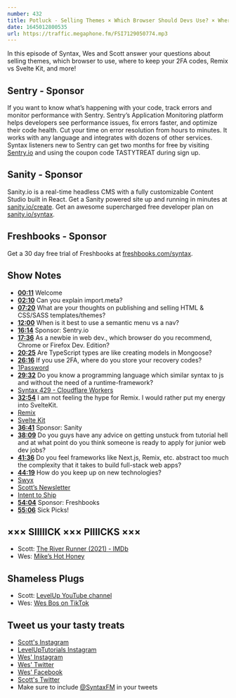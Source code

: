 ```yaml
---
number: 432
title: Potluck - Selling Themes × Which Browser Should Devs Use? × Where Do You Keep 2FA Codes? × Remix vs Svelte Kit × Getting Unstuck from Tutorial Hell
date: 1645012800535
url: https://traffic.megaphone.fm/FSI7129050774.mp3
---
```


In this episode of Syntax, Wes and Scott answer your questions about selling themes, which browser to use, where to keep your 2FA codes, Remix vs Svelte Kit, and more!

## Sentry - Sponsor

If you want to know what’s happening with your code, track errors and monitor performance with Sentry. Sentry’s Application Monitoring platform helps developers see performance issues, fix errors faster, and optimize their code health. Cut your time on error resolution from hours to minutes. It works with any language and integrates with dozens of other services. Syntax listeners new to Sentry can get two months for  free by visiting [Sentry.io](https://sentry.io) and using the coupon code TASTYTREAT during sign up.

## Sanity - Sponsor

Sanity.io is a real-time headless CMS with a fully customizable Content Studio built in React. Get a Sanity powered site up and running in minutes at [sanity.io/create](https://www.sanity.io/create). Get an awesome supercharged free developer plan on [sanity.io/syntax](https://www.sanity.io/syntax).

## Freshbooks - Sponsor

Get a 30 day free trial of Freshbooks at [freshbooks.com/syntax](https://freshbooks.com/syntax).

## Show Notes

* **[00:11](#t=00:11)** Welcome
* **[02:10](#t=02:10)** Can you explain import.meta?
* **[07:20](#t=07:20)** What are your thoughts on publishing and selling HTML & CSS/SASS templates/themes?
* **[12:00](#t=12:00)** When is it best to use a semantic menu vs a nav?
* **[16:14](#t=16:14)** Sponsor: Sentry.io
* **[17:36](#t=17:36)** As a newbie in web dev., which browser do you recommend, Chrome or Firefox Dev. Edition?
* **[20:25](#t=20:25)** Are TypeScript types are like creating models in Mongoose?
* **[26:16](#t=26:16)** If you use 2FA, where do you store your recovery codes?
* [1Password](https://1password.com)
* **[29:32](#t=29:32)** Do you know a programming language which similar syntax to js and without the need of a runtime-framework?
* [Syntax 429 - Cloudflare Workers](https://syntax.fm/show/429/pros-cons-of-javascript-servers-serverless-and-cloudflare-workers)
* **[32:54](#t=32:54)** I am not feeling the hype for Remix. I would rather put my energy into SvelteKit.
* [Remix](https://remix.run)
* [Svelte Kit](https://kit.svelte.dev)
* **[36:41](#t=36:41)** Sponsor: Sanity
* **[38:09](#t=38:09)** Do you guys have any advice on getting unstuck from tutorial hell and at what point do you think someone is ready to apply for junior web dev jobs?
* **[41:36](#t=41:36)** Do you feel frameworks like Next.js, Remix, etc. abstract too much the complexity that it takes to build full-stack web apps?
* **[44:19](#t=44:19)** How do you keep up on new technologies?
* [Swyx](https://twitter.com/swyx)
* [Scott’s Newsletter](https://leveluptutorials.com/newsletter)
* [Intent to Ship](https://twitter.com/intenttoship)
* **[54:04](#t=54:04)** Sponsor: Freshbooks
* **[55:06](#t=55:06)** Sick Picks!

## ××× SIIIIICK ××× PIIIICKS ×××

* Scott: [The River Runner (2021) - IMDb](https://www.imdb.com/title/tt15293256/)
* Wes: [Mike’s Hot Honey](https://amzn.to/3KUeuNL)

## Shameless Plugs

* Scott: [LevelUp YouTube channel](https://www.youtube.com/channel/UCyU5wkjgQYGRB0hIHMwm2Sg)
* Wes: [Wes Bos on TikTok](https://www.tiktok.com/@wesbos)

## Tweet us your tasty treats

* [Scott's Instagram](https://www.instagram.com/stolinski/)
* [LevelUpTutorials Instagram](https://www.instagram.com/LevelUpTutorials/)
* [Wes' Instagram](https://www.instagram.com/wesbos/)
* [Wes' Twitter](https://twitter.com/wesbos)
* [Wes' Facebook](https://www.facebook.com/wesbos.developer)
* [Scott's Twitter](https://twitter.com/stolinski)
* Make sure to include [@SyntaxFM](https://twitter.com/SyntaxFM) in your tweets
